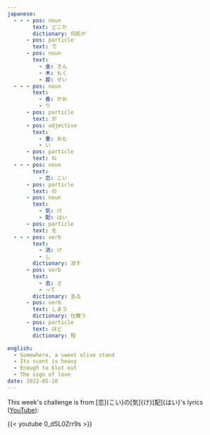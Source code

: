 ```yaml
---
japanese:
  - - - pos: noun
        text: どこか
        dictionary: 何処か
      - pos: particle
        text: で
      - pos: noun
        text:
          - 金: きん
          - 木: もく
          - 犀: せい
  - - - pos: noun
        text:
          - 香: かお
          - り
      - pos: particle
        text: が
      - pos: adjective
        text:
          - 重: おも
          - い
      - pos: particle
        text: ね
  - - - pos: noun
        text:
          - 恋: こい
      - pos: particle
        text: の
      - pos: noun
        text:
          - 気: け
          - 配: はい
      - pos: particle
        text: を
  - - - pos: verb
        text:
          - 消: け
          - し
        dictionary: 消す
      - pos: verb
        text:
          - 去: さ
          - って
        dictionary: 去る
      - pos: verb
        text: しまう
        dictionary: 仕舞う
      - pos: particle
        text: ほど
        dictionary: 程

english:
  - Somewhere, a sweet olive stand
  - Its scent is heavy
  - Enough to blot out
  - The sign of love
date: 2022-05-10
---
```


This week's challenge is from [恋]{こい}の[気]{け}[配]{はい}'s lyrics ([YouTube](https://www.youtube.com/watch?v=0_dSL0Zrr9s)):

{{< youtube 0_dSL0Zrr9s >}}
